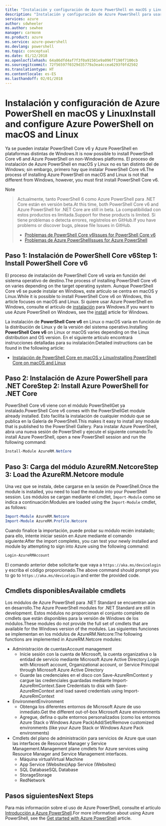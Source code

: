 ```yaml
---
title: "Instalación y configuración de Azure PowerShell en macOS y Linux | Microsoft Docs"
description: "Instalación y configuración de Azure PowerShell para usarlo por primera vez en macOS y Linux."
services: azure
author: sdwheeler
ms.author: sewhee
manager: carmonm
ms.product: azure
ms.service: azure-powershell
ms.devlang: powershell
ms.topic: conceptual
ms.date: 01/12/2018
ms.openlocfilehash: 64a86dfd4af7f3f0a91501e9a096ff190f7100cb
ms.sourcegitcommit: 72f56597f0329d35779a3ea4ccea6293f0fd2502
ms.translationtype: HT
ms.contentlocale: es-ES
ms.lasthandoff: 02/01/2018
---
```

# <a name="install-and-configure-azure-powershell-on-macos-and-linux"></a><span data-ttu-id="00d04-103">Instalación y configuración de Azure PowerShell en macOS y Linux</span><span class="sxs-lookup"><span data-stu-id="00d04-103">Install and configure Azure PowerShell on macOS and Linux</span></span>

<span data-ttu-id="00d04-104">Ya se pueden instalar PowerShell Core v6 y Azure PowerShell en plataformas distintas de Windows.</span><span class="sxs-lookup"><span data-stu-id="00d04-104">It is now possible to install PowerShell Core v6 and Azure PowerShell on non-Windows platforms.</span></span>
<span data-ttu-id="00d04-105">El proceso de instalación de Azure PowerShell en macOS y Linux no es tan distinto del de Windows; sin embargo, primero hay que instalar PowerShell Core v6.</span><span class="sxs-lookup"><span data-stu-id="00d04-105">The process of installing Azure PowerShell on macOS and Linux is not that different from Windows, however, you must first install PowerShell Core v6.</span></span>

> [!NOTE]

> <span data-ttu-id="00d04-106">Actualmente, tanto PowerShell 6 como Azure PowerShell para .NET Core están en versión beta.</span><span class="sxs-lookup"><span data-stu-id="00d04-106">At this time, both PowerShell Core v6 and Azure PowerShell for .NET Core are still in beta.</span></span>
> <span data-ttu-id="00d04-107">La compatibilidad con estos productos es limitada.</span><span class="sxs-lookup"><span data-stu-id="00d04-107">Support for these products is limited.</span></span> <span data-ttu-id="00d04-108">Si tiene problemas o detecta errores, regístrelos en GitHub.</span><span class="sxs-lookup"><span data-stu-id="00d04-108">If you have problems or discover bugs, please file Issues in GitHub.</span></span>
>
> * [<span data-ttu-id="00d04-109">Problemas de PowerShell Core v6</span><span class="sxs-lookup"><span data-stu-id="00d04-109">Issues for PowerShell Core v6</span></span>](https://github.com/PowerShell/PowerShell/issues)
> * [<span data-ttu-id="00d04-110">Problemas de Azure PowerShell</span><span class="sxs-lookup"><span data-stu-id="00d04-110">Issues for Azure PowerShell</span></span>](https://github.com/azure/azure-docs-powershell/issues)

## <a name="step-1-install-powershell-core-v6"></a><span data-ttu-id="00d04-111">Paso 1: Instalación de PowerShell Core v6</span><span class="sxs-lookup"><span data-stu-id="00d04-111">Step 1: Install PowerShell Core v6</span></span>

<span data-ttu-id="00d04-112">El proceso de instalación de PowerShell Core v6 varía en función del sistema operativo de destino.</span><span class="sxs-lookup"><span data-stu-id="00d04-112">The process of installing PowerShell Core v6 on varies depending on the target operating system.</span></span>
<span data-ttu-id="00d04-113">Aunque PowerShell Core v6 se puede instalar en Windows, este artículo se centra en macOS y Linux.</span><span class="sxs-lookup"><span data-stu-id="00d04-113">While it is possible to install PowerShell Core v6 on Windows, this article focuses on macOS and Linux.</span></span> <span data-ttu-id="00d04-114">Si quiere usar Azure PowerShell en Windows, consulte el artículo de [instalación](./install-azurerm-ps.md) para Windows.</span><span class="sxs-lookup"><span data-stu-id="00d04-114">If you want to use Azure PowerShell on Windows, see the [install](./install-azurerm-ps.md) article for Windows.</span></span>

<span data-ttu-id="00d04-115">La instalación de **PowerShell Core v6** en Linux o macOS varía en función de la distribución de Linux y de la versión del sistema operativo.</span><span class="sxs-lookup"><span data-stu-id="00d04-115">Installing **PowerShell Core v6** on Linux or macOS varies depending on the Linux distribution and OS version.</span></span>
<span data-ttu-id="00d04-116">En el siguiente artículo encontrará instrucciones detalladas para su instalación:</span><span class="sxs-lookup"><span data-stu-id="00d04-116">Detailed instructions can be found in the following article:</span></span>

- [<span data-ttu-id="00d04-117">Instalación de PowerShell Core en macOS y Linux</span><span class="sxs-lookup"><span data-stu-id="00d04-117">Installing PowerShell Core on macOS and Linux</span></span>](/powershell/scripting/setup/installing-powershell-core-on-macos-and-linux)

## <a name="step-2-install-azure-powershell-for-net-core"></a><span data-ttu-id="00d04-118">Paso 2: Instalación de Azure PowerShell para .NET Core</span><span class="sxs-lookup"><span data-stu-id="00d04-118">Step 2: Install Azure PowerShell for .NET Core</span></span>

<span data-ttu-id="00d04-119">PowerShell Core v6 viene con el módulo PowerShellGet ya instalado.</span><span class="sxs-lookup"><span data-stu-id="00d04-119">PowerShell Core v6 comes with the PowerShellGet module already installed.</span></span> <span data-ttu-id="00d04-120">Esto facilita la instalación de cualquier módulo que se publica en la Galería de PowerShell.</span><span class="sxs-lookup"><span data-stu-id="00d04-120">This makes it easy to install any module that is published to the PowerShell Gallery.</span></span> <span data-ttu-id="00d04-121">Para instalar Azure PowerShell, abra una nueva sesión de PowerShell y ejecute el siguiente comando:</span><span class="sxs-lookup"><span data-stu-id="00d04-121">To install Azure PowerShell, open a new PowerShell session and run the following command:</span></span>

```powershell
Install-Module AzureRM.NetCore
```

## <a name="step-3-load-the-azurermnetcore-module"></a><span data-ttu-id="00d04-122">Paso 3: Carga del módulo AzureRM.Netcore</span><span class="sxs-lookup"><span data-stu-id="00d04-122">Step 3: Load the AzureRM.Netcore module</span></span>

<span data-ttu-id="00d04-123">Una vez que se instala, debe cargarse en la sesión de PowerShell.</span><span class="sxs-lookup"><span data-stu-id="00d04-123">Once the module is installed, you need to load the module into your PowerShell session.</span></span> <span data-ttu-id="00d04-124">Los módulos se cargan mediante el cmdlet, `Import-Module` como se indica a continuación:</span><span class="sxs-lookup"><span data-stu-id="00d04-124">Modules are loaded using the `Import-Module` cmdlet, as follows:</span></span>

```powershell
Import-Module AzureRM.Netcore
Import-Module AzureRM.Profile.Netcore
```

<span data-ttu-id="00d04-125">Cuando finalice la importación, puede probar su módulo recién instalado; para ello, intente iniciar sesión en Azure mediante el comando siguiente:</span><span class="sxs-lookup"><span data-stu-id="00d04-125">After the import completes, you can test your newly installed and module by attempting to sign into Azure using the following command:</span></span>

```powershell
Login-AzureRMAccount
```

<span data-ttu-id="00d04-126">El comando anterior debe solicitarle que vaya a `https://aka.ms/devicelogin` y escriba el código proporcionado.</span><span class="sxs-lookup"><span data-stu-id="00d04-126">The above command should prompt you to go to `https://aka.ms/devicelogin` and enter the provided code.</span></span>

## <a name="available-cmdlets"></a><span data-ttu-id="00d04-127">Cmdlets disponibles</span><span class="sxs-lookup"><span data-stu-id="00d04-127">Available cmdlets</span></span>

<span data-ttu-id="00d04-128">Los módulos de Azure PowerShell para .NET Standard se encuentran aún en desarrollo.</span><span class="sxs-lookup"><span data-stu-id="00d04-128">The Azure PowerShell modules for .NET Standard are still in development.</span></span> <span data-ttu-id="00d04-129">Estos módulos no proporcionan el conjunto completo de cmdlets que están disponibles para la versión de Windows de los módulos.</span><span class="sxs-lookup"><span data-stu-id="00d04-129">These modules do not provide the full set of cmdlets that are available for the Windows version of the modules.</span></span> <span data-ttu-id="00d04-130">Las siguientes funciones se implementan en los módulos de AzureRM.Netcore:</span><span class="sxs-lookup"><span data-stu-id="00d04-130">The following functions are implemented in AzureRM.Netcore modules:</span></span>

* <span data-ttu-id="00d04-131">Administración de cuentas</span><span class="sxs-lookup"><span data-stu-id="00d04-131">Account management</span></span>
  - <span data-ttu-id="00d04-132">Inicie sesión con la cuenta de Microsoft, la cuenta organizativa o la entidad de servicio mediante Microsoft Azure Active Directory.</span><span class="sxs-lookup"><span data-stu-id="00d04-132">Login with Microsoft account, Organizational account, or Service Principal through Microsoft Azure Active Directory</span></span>
  - <span data-ttu-id="00d04-133">Guarde las credenciales en el disco con Save-AzureRmContext y cargue las credenciales guardadas mediante Import-AzureRmContext.</span><span class="sxs-lookup"><span data-stu-id="00d04-133">Save Credentials to disk with Save-AzureRmContext and load saved credentials using Import-AzureRmContext</span></span>
* <span data-ttu-id="00d04-134">Environment</span><span class="sxs-lookup"><span data-stu-id="00d04-134">Environment</span></span>
  - <span data-ttu-id="00d04-135">Obtenga los diferentes entornos de Microsoft Azure de uso inmediato.</span><span class="sxs-lookup"><span data-stu-id="00d04-135">Get the different out-of-box Microsoft Azure environments</span></span>
  - <span data-ttu-id="00d04-136">Agregue, defina o quite entornos personalizados (como los entornos Azure Stack o Windows Azure Pack)</span><span class="sxs-lookup"><span data-stu-id="00d04-136">Add/Set/Remove customized environments (like your Azure Stack or Windows Azure Pack environments)</span></span>
* <span data-ttu-id="00d04-137">Cmdlets del plano de administración para servicios de Azure que usan las interfaces de Resource Manager y Service Management.</span><span class="sxs-lookup"><span data-stu-id="00d04-137">Management plane cmdlets for Azure services using Resource Manager and Service Management interfaces.</span></span>
  - <span data-ttu-id="00d04-138">Máquina virtual</span><span class="sxs-lookup"><span data-stu-id="00d04-138">Virtual Machine</span></span>
  - <span data-ttu-id="00d04-139">App Service (Websites)</span><span class="sxs-lookup"><span data-stu-id="00d04-139">App Service (Websites)</span></span>
  - <span data-ttu-id="00d04-140">SQL Database</span><span class="sxs-lookup"><span data-stu-id="00d04-140">SQL Database</span></span>
  - <span data-ttu-id="00d04-141">Storage</span><span class="sxs-lookup"><span data-stu-id="00d04-141">Storage</span></span>
  - <span data-ttu-id="00d04-142">Red</span><span class="sxs-lookup"><span data-stu-id="00d04-142">Network</span></span>

## <a name="next-steps"></a><span data-ttu-id="00d04-143">Pasos siguientes</span><span class="sxs-lookup"><span data-stu-id="00d04-143">Next Steps</span></span>

<span data-ttu-id="00d04-144">Para más información sobre el uso de Azure PowerShell, consulte el artículo [Introducción a Azure PowerShell](get-started-azureps.md).</span><span class="sxs-lookup"><span data-stu-id="00d04-144">For more information about using Azure PowerShell, see the [Get started with Azure PowerShell](get-started-azureps.md) article.</span></span>
